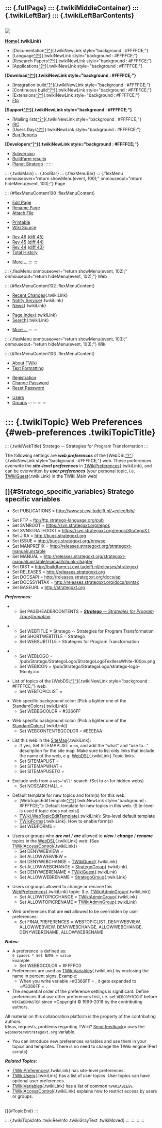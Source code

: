 ::: {.fullPage}
::: {.twikiMiddleContainer}
::: {.twikiLeftBar}
::: {.twikiLeftBarContents}
  ----------------------------------------------------------------------------------
  [![](../pub/Stratego/StrategoLogo/StrategoLogoTextlessWhite-100px.png)](WebHome)
  ----------------------------------------------------------------------------------

**[Home](WebHome){.twikiLink}**

-   [Documentation[^?^](http://www.program-transformation.org/edit/WebDSL/StrategoDocumentation?topicparent=WebDSL.WebPreferences)]{.twikiNewLink
    style="background : #FFFFCE;"}
-   [Language[^?^](http://www.program-transformation.org/edit/WebDSL/StrategoLanguage?topicparent=WebDSL.WebPreferences)]{.twikiNewLink
    style="background : #FFFFCE;"}
-   [Research
    Papers[^?^](http://www.program-transformation.org/edit/WebDSL/StrategoPublications?topicparent=WebDSL.WebPreferences)]{.twikiNewLink
    style="background : #FFFFCE;"}
-   [Applications[^?^](http://www.program-transformation.org/edit/WebDSL/StrategoApplication?topicparent=WebDSL.WebPreferences)]{.twikiNewLink
    style="background : #FFFFCE;"}

**[Download[^?^](http://www.program-transformation.org/edit/WebDSL/StrategoDownload?topicparent=WebDSL.WebPreferences)]{.twikiNewLink
style="background : #FFFFCE;"}**

-   [Integration
    build[^?^](http://www.program-transformation.org/edit/WebDSL/IntegrationBuild?topicparent=WebDSL.WebPreferences)]{.twikiNewLink
    style="background : #FFFFCE;"}
-   [Continuous
    build[^?^](http://www.program-transformation.org/edit/WebDSL/ContinuousBuild?topicparent=WebDSL.WebPreferences)]{.twikiNewLink
    style="background : #FFFFCE;"}
-   [Extensions[^?^](http://www.program-transformation.org/edit/WebDSL/AdditionalPackageDownload?topicparent=WebDSL.WebPreferences)]{.twikiNewLink
    style="background : #FFFFCE;"}
-   [Ftp](ftp://ftp.strategoxt.org/pub/stratego)

**[Support[^?^](http://www.program-transformation.org/edit/WebDSL/StrategoSupport?topicparent=WebDSL.WebPreferences)]{.twikiNewLink
style="background : #FFFFCE;"}**

-   [Mailing
    lists[^?^](http://www.program-transformation.org/edit/WebDSL/MailingList?topicparent=WebDSL.WebPreferences)]{.twikiNewLink
    style="background : #FFFFCE;"}
-   [IRC](irc://irc.freenode.net/#stratego)
-   [Users
    Days[^?^](http://www.program-transformation.org/edit/WebDSL/StrategoUsersDay?topicparent=WebDSL.WebPreferences)]{.twikiNewLink
    style="background : #FFFFCE;"}
-   [Bug Reports](http://bugs.strategoxt.org/browse/STR)

**[Developers[^?^](http://www.program-transformation.org/edit/WebDSL/StrategoDev?topicparent=WebDSL.WebPreferences)]{.twikiNewLink
style="background : #FFFFCE;"}**

-   [Subversion](https://svn.strategoxt.org/repos/StrategoXT/strategoxt/trunk)
-   [Buildfarm
    results](http://releases.strategoxt.org/quick-view-by-date.html)
-   [Planet Stratego](http://planet.strategoxt.org)
:::
:::

::: {.twikiMain}
::: {.toolBar}
::: {.flexMenuBar}
::: {.flexMenu onmouseover="return showMenu(event, 100);" onmouseout="return hideMenu(event, 100);"}
Page

::: {#flexMenuContent100 .flexMenuContent}
-   [Edit
    Page](http://www.program-transformation.org/edit/WebDSL/WebPreferences?t=1536829044)
-   [Rename
    Page](http://www.program-transformation.org/rename/WebDSL/WebPreferences)
-   [Attach
    File](http://www.program-transformation.org/attach/WebDSL/WebPreferences)

<!-- -->

-   [Printable](http://www.program-transformation.org/view/WebDSL/WebPreferences?skin=print.pattern)
-   [Wiki
    Source](http://www.program-transformation.org/view/WebDSL/WebPreferences?skin=text&raw=on&contenttype=text/plain)

<!-- -->

-   [Rev
    46](http://www.program-transformation.org/view/WebDSL/WebPreferences?rev=1.46)
    [(diff 45)](http://www.program-transformation.org/rdiff/WebDSL/WebPreferences?rev1=1.46&rev2=1.45)
-   [Rev
    45](http://www.program-transformation.org/view/WebDSL/WebPreferences?rev=1.45)
    [(diff 44)](http://www.program-transformation.org/rdiff/WebDSL/WebPreferences?rev1=1.45&rev2=1.44)
-   [Rev
    44](http://www.program-transformation.org/view/WebDSL/WebPreferences?rev=1.44)
    [(diff 43)](http://www.program-transformation.org/rdiff/WebDSL/WebPreferences?rev1=1.44&rev2=1.43)
-   [Total
    History](http://www.program-transformation.org/rdiff/WebDSL/WebPreferences)

<!-- -->

-   [More
    \...](http://www.program-transformation.org/oops/WebDSL/WebPreferences?template=oopsmore&param1=1.46&param2=1.46)
:::
:::

::: {.flexMenu onmouseover="return showMenu(event, 102);" onmouseout="return hideMenu(event, 102);"}
Web

::: {#flexMenuContent102 .flexMenuContent}
-   [Recent Changes](WebChanges){.twikiLink}
-   [Notify Service](WebNotify){.twikiLink}
-   [News](WebNews){.twikiLink}

<!-- -->

-   [Page Index](WebIndex){.twikiLink}
-   [Search](WebSearch){.twikiLink}

<!-- -->

-   [More
    \...](http://www.program-transformation.org/oops/WebDSL/WebPreferences?template=oopsmore&param1=1.46&param2=1.46)
:::
:::

::: {.flexMenu onmouseover="return showMenu(event, 103);" onmouseout="return hideMenu(event, 103);"}
Wiki

::: {#flexMenuContent103 .flexMenuContent}
-   [About
    TWiki](http://www.program-transformation.org/view/TWiki/WebHome)
-   [Text
    Formatting](http://www.program-transformation.org/view/TWiki/TextFormattingRules)

<!-- -->

-   [Registration](http://www.program-transformation.org/view/TWiki/TWikiRegistration)
-   [Change
    Password](http://www.program-transformation.org/view/TWiki/ChangePassword)
-   [Reset
    Password](http://www.program-transformation.org/view/TWiki/ResetPassword)

<!-- -->

-   [Users](http://www.program-transformation.org/view/Main/TWikiUsers)
-   [Groups](http://www.program-transformation.org/view/Main/TWikiGroups)
:::
:::
:::
:::

::: {.twikiTopic}
Web Preferences {#web-preferences .twikiTopicTitle}
===============

::: {.twikiWebTitle}
Stratego \-- Strategies for Program Transformation
:::

The following settings are ***web preferences*** of the
[WebDSL[^?^](http://www.program-transformation.org/edit/TWiki/WebDSL?topicparent=WebDSL.WebPreferences)]{.twikiNewLink
style="background : #FFFFCE;"} web. These preferences overwrite the
***site-level preferences*** in
[TWikiPreferences](../TWiki/TWikiPreferences){.twikiLink}, and can be
overwritten by ***user preferences*** (your personal topic, i.e.
[TWikiGuest](../Main/TWikiGuest){.twikiLink} in the TWiki.Main web)

[]{#Stratego_specific_variables} Stratego specific variables
------------------------------------------------------------

-   Set PUBLICATIONS = <http://www.st.ewi.tudelft.nl/~eelco/bib/>

<!-- -->

-   Set FTP = <ftp://ftp.stratego-language.org/pub>
-   Set SVNROOT = <https://svn.strategoxt.org/repos>
-   Set SVNSTRATEGOXT = <https://svn.strategoxt.org/repos/StrategoXT>
-   Set JIRA = <http://bugs.strategoxt.org>
-   Set ISSUE = <http://bugs.strategoxt.org/browse>
-   Set MANPREFIX =
    <http://releases.strategoxt.org/strategoxt-manual/unstable>
-   Set MANUAL =
    <http://releases.strategoxt.org/strategoxt-manual/unstable/manual/chunk-chapter>
-   Set DIST = <http://buildfarm.st.ewi.tudelft.nl/releases/strategoxt>
-   Set RELEASES = <http://releases.strategoxt.org>
-   Set DOCSAPI = <http://releases.strategoxt.org/docs/api>
-   Set DOCSSYNTAX = <http://releases.strategoxt.org/docs/syntax>
-   Set BASEURL = <http://strategoxt.org>

***Preferences:***

-   -   Set PAGEHEADERCONTENTS = [***Stratego** \-- Strategies for
        Program
        Transformation*](http://www.program-transformation.org/view/WebDSL)

<!-- -->

-   -   Set WEBTITLE = Stratego \-- Strategies for Program
        Transformation
    -   Set SHORTWEBTITLE = Stratego
    -   Set WEBSUBTITLE = Strategies for Program Transformation

<!-- -->

-   -   Set WEBLOGO =
        /pub/Stratego/StrategoLogo/StrategoLogoTextlessWhite-100px.png
    -   Set WEBICON =
        /pub/Stratego/StrategoLogo/stratego-logo-16only.ico

<!-- -->

-   List of topics of the
    [WebDSL[^?^](http://www.program-transformation.org/edit/TWiki/WebDSL?topicparent=WebDSL.WebPreferences)]{.twikiNewLink
    style="background : #FFFFCE;"} web:
    -   Set WEBTOPICLIST =

<!-- -->

-   Web specific background color: (Pick a lighter one of the
    [StandardColors](../TWiki/StandardColors){.twikiLink})
    -   Set WEBBGCOLOR = \#3366FF

<!-- -->

-   Web specific background color: (Pick a lighter one of the
    [StandardColors](../TWiki/StandardColors){.twikiLink})
    -   Set WEBCONTENTBGCOLOR = \#EEEEAA

<!-- -->

-   List this web in the [SiteMap](../TWiki/SiteMap){.twikiLink}:
    -   If yes, Set SITEMAPLIST = `on`, and add the \"what\" and \"use
        to\...\" description for the site map. Make sure to list only
        links that include the name of the web, e.g.
        [WebDSL](WebDSL){.twikiLink}.Topic links.
    -   Set SITEMAPLIST =
    -   Set SITEMAPWHAT =
    -   Set SITEMAPUSETO =

<!-- -->

-   Exclude web from a `web="all"` search: (Set to `on` for hidden webs)
    -   Set NOSEARCHALL =

<!-- -->

-   Default template for new topics and form(s) for this web:
    -   [WebTopicEditTemplate[^?^](http://www.program-transformation.org/edit/WebDSL/WebTopicEditTemplate?topicparent=WebDSL.WebPreferences)]{.twikiNewLink
        style="background : #FFFFCE;"}: Default template for new topics
        in this web. (Site-level is used if topic does not exist)
    -   [TWiki.WebTopicEditTemplate](../TWiki/WebTopicEditTemplate){.twikiLink}:
        Site-level default template
    -   [TWikiForms](../TWiki/TWikiForms){.twikiLink}: How to enable
        form(s)
    -   Set WEBFORMS =

<!-- -->

-   Users or groups who ***are not*** / ***are*** allowed to ***view***
    / ***change*** / ***rename*** topics in the
    [WebDSL](WebDSL){.twikiLink} web: (See
    [TWikiAccessControl](../TWiki/TWikiAccessControl){.twikiLink})
    -   Set DENYWEBVIEW =
    -   Set ALLOWWEBVIEW =
    -   Set DENYWEBCHANGE = [TWikiGuest](../Main/TWikiGuest){.twikiLink}
    -   Set ALLOWWEBCHANGE =
        [StrategoGroup](../Main/StrategoGroup){.twikiLink}
    -   Set DENYWEBRENAME = [TWikiGuest](../Main/TWikiGuest){.twikiLink}
    -   Set ALLOWWEBRENAME =
        [StrategoGroup](../Main/StrategoGroup){.twikiLink}

<!-- -->

-   Users or groups allowed to change or rename this
    [WebPreferences](WebPreferences){.twikiLink} topic: (I.e.
    [TWikiAdminGroup](../Main/TWikiAdminGroup){.twikiLink})
    -   Set ALLOWTOPICCHANGE =
        [TWikiAdminGroup](../Main/TWikiAdminGroup){.twikiLink}
    -   Set ALLOWTOPICRENAME =
        [TWikiAdminGroup](../Main/TWikiAdminGroup){.twikiLink}

<!-- -->

-   Web preferences that are **not** allowed to be overridden by user
    preferences:
    -   Set FINALPREFERENCES = WEBTOPICLIST, DENYWEBVIEW, ALLOWWEBVIEW,
        DENYWEBCHANGE, ALLOWWEBCHANGE, DENYWEBRENAME, ALLOWWEBRENAME

***Notes:***

-   A preference is defined as:\
    `6 spaces * Set NAME = value`\
    Example:
    -   Set WEBBGCOLOR = \#FFFFC0
-   Preferences are used as
    [TWikiVariables](../TWiki/TWikiVariables){.twikiLink} by enclosing
    the name in percent signs. Example:
    -   When you write variable =\#3366FF = , it gets expanded to
        =\#3366FF = .
-   The sequential order of the preference settings is significant.
    Define preferences that use other preferences first, i.e. set
    `WEBCOPYRIGHT` before `WIKIWEBMASTER` since =Copyright © 1999-2018
    by the contributing authors.

All material on this collaboration platform is the property of the
contributing authors.\
Ideas, requests, problems regarding TWiki? [Send
feedback](mailto:webmaster@strategoxt.org?subject=TWiki%20Feedback%20on%20WebDSL.WebPreferences)=
uses the `webmaster@strategoxt.org` variable.

-   You can introduce new preferences variables and use them in your
    topics and templates. There is no need to change the TWiki engine
    (Perl scripts).

***Related Topics:***

-   [TWikiPreferences](../TWiki/TWikiPreferences){.twikiLink} has
    site-level preferences.
-   [TWikiUsers](../Main/TWikiUsers){.twikiLink} has a list of user
    topics. User topics can have optional user preferences.
-   [TWikiVariables](../TWiki/TWikiVariables){.twikiLink} has a list of
    common `%VARIABLES%`.
-   [TWikiAccessControl](../TWiki/TWikiAccessControl){.twikiLink}
    explains how to restrict access by users or groups.

\
[]{#TopicEnd}
:::

::: {.twikiTopicInfo .twikiRevInfo .twikiGrayText .twikiMoved}
:::
:::
:::
:::
